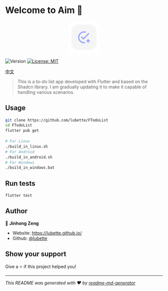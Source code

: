 # Welcome to Aim 👋

<div  align="center">    
<img src="assets/logo.png" width="20%" height="20%">
</div>

![Version](https://img.shields.io/badge/version-1.1.0-blue.svg?cacheSeconds=2592000)
[![License: MIT](https://img.shields.io/badge/License-MIT-yellow.svg)](#)

[中文](README_ZH.md)

> This is a to-do list app developed with Flutter and based on the Shadcn library. I am gradually updating it to make it capable of handling various scenarios.

## Usage

```sh
git clone https://github.com/lubette/FTodoList
cd FTodoList
flutter pub get

# For Linux
./build_in_linux.sh
# For Android
./build_in_android.sh
# For Windows
./build_in_windows.bat
```

## Run tests

```sh
flutter test
```

## Author

👤 **Jinhong Zeng**

* Website: https://lubette.github.io/
* Github: [@lubette](https://github.com/lubette)

## Show your support

Give a ⭐️ if this project helped you!


***
_This README was generated with ❤️ by [readme-md-generator](https://github.com/kefranabg/readme-md-generator)_